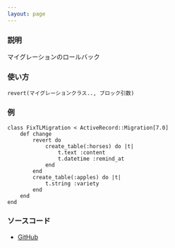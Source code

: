 ```yaml
---
layout: page
---
```


### 説明

マイグレーションのロールバック

### 使い方

    revert(マイグレーションクラス.., ブロック引数)

### 例

    class FixTLMigration < ActiveRecord::Migration[7.0]
        def change
            revert do
                create_table(:horses) do |t|
                    t.text :content
                    t.datetime :remind_at
                end
            end
            create_table(:apples) do |t|
                t.string :variety
            end
        end
    end

### ソースコード

-   [GitHub](https://github.com/rails/rails/blob/984c3ef2775781d47efa9f541ce570daa2434a80/activerecord/lib/active_record/migration.rb#L731)
